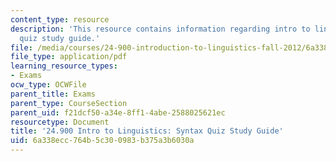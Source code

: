 ```yaml
---
content_type: resource
description: 'This resource contains information regarding intro to linguistics: syntax
  quiz study guide.'
file: /media/courses/24-900-introduction-to-linguistics-fall-2012/6a338ecc764b5c300983b375a3b6030a_MIT24_900F12_SntxQzGuide.pdf
file_type: application/pdf
learning_resource_types:
- Exams
ocw_type: OCWFile
parent_title: Exams
parent_type: CourseSection
parent_uid: f21dcf50-a34e-8ff1-4abe-2588025621ec
resourcetype: Document
title: '24.900 Intro to Linguistics: Syntax Quiz Study Guide'
uid: 6a338ecc-764b-5c30-0983-b375a3b6030a
---
```

